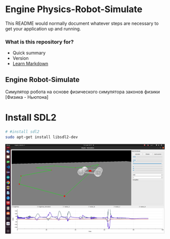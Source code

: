 # Engine Physics-Robot-Simulate #

This README would normally document whatever steps are necessary to get your application up and running.

### What is this repository for? ###

* Quick summary
* Version
* [Learn Markdown](https://bitbucket.org/tutorials/markdowndemo)


## Engine Robot-Simulate 

Симулятор робота на основе физического симулятора законов физики [Физика - Ньютона] 

# Install SDL2 

```bash
# #install sdl2
sudo apt-get install libsdl2-dev 
```

![bandicam 2020-07-31 03-50-36-209](https://github.com/werasaimon/IEngine_Robotics/blob/test/img/demo.png)

